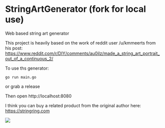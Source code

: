 # StringArtGenerator (fork for local use)
Web based string art generator

This project is heavily based on the work of reddit user /u/kmmeerts from his post: https://www.reddit.com/r/DIY/comments/au0ilz/made_a_string_art_portrait_out_of_a_continuous_2/


To use ths generator:
```
go run main.go
```
or grab a release

Then open http://localhost:8080

I think you can buy a related product from the original author here: https://stringring.com

![](test2.gif)
